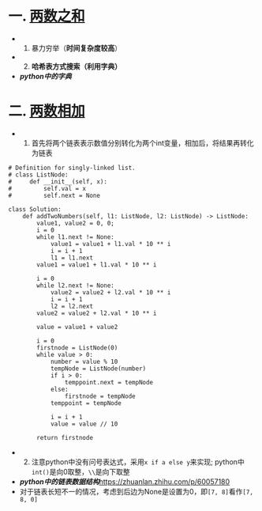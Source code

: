 # 一. [两数之和](https://leetcode-cn.com/problems/two-sum/)
  - 1. 暴力穷举（**时间复杂度较高**）
  - 2. **哈希表方式搜索（利用字典）**
  - ***python中的字典***
###
# 二. [两数相加](https://leetcode-cn.com/problems/add-two-numbers/submissions/)
  - 1. 首先将两个链表表示数值分别转化为两个int变量，相加后，将结果再转化为链表
```
# Definition for singly-linked list.
# class ListNode:
#     def __init__(self, x):
#         self.val = x
#         self.next = None

class Solution:
    def addTwoNumbers(self, l1: ListNode, l2: ListNode) -> ListNode:
        value1, value2 = 0, 0;
        i = 0
        while l1.next != None:
            value1 = value1 + l1.val * 10 ** i
            i = i + 1
            l1 = l1.next
        value1 = value1 + l1.val * 10 ** i

        i = 0
        while l2.next != None:
            value2 = value2 + l2.val * 10 ** i
            i = i + 1
            l2 = l2.next
        value2 = value2 + l2.val * 10 ** i

        value = value1 + value2
        
        i = 0
        firstnode = ListNode(0)
        while value > 0:
            number = value % 10
            tempNode = ListNode(number)
            if i > 0:
                temppoint.next = tempNode
            else:
                firstnode = tempNode
            temppoint = tempNode

            i = i + 1
            value = value // 10
        
        return firstnode
```
  - 2. 注意python中没有问号表达式，采用`x if a else y`来实现; python中`int()`是向0取整，`\\`是向下取整
  - ***python中的链表数据结构***<https://zhuanlan.zhihu.com/p/60057180>
  - 对于链表长短不一的情况，考虑到后边为None是设置为0，即`[7, 8]`看作`[7, 8, 0]`
